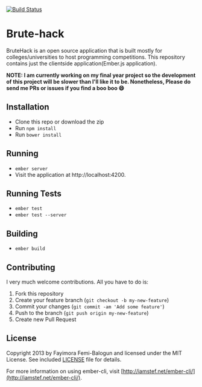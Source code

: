 [![Build Status](https://travis-ci.org/fayimora/brutehack-frontend.png)](https://travis-ci.org/fayimora/brutehack-frontend)
# Brute-hack

BruteHack is an open source application that is built mostly for colleges/universities to host
programming competitions. This repository contains just the clientside application(Ember.js application).

**NOTE: I am currently working on my final year project so the development of this project will be
slower than I'll like it to be. Nonetheless, Please do send me PRs or issues if you find a boo boo
:smile:**

## Installation

* Clone this repo or download the zip
* Run `npm install`
* Run `bower install`

## Running

* `ember server`
* Visit the application at http://localhost:4200.

## Running Tests

* `ember test`
* `ember test --server`

## Building

* `ember build`

## Contributing

I very much welcome contributions. All you have to do is:

1. Fork this repository
2. Create your feature branch (`git checkout -b my-new-feature`)
3. Commit your changes (`git commit -am 'Add some feature'`)
4. Push to the branch (`git push origin my-new-feature`)
5. Create new Pull Request

## License

Copyright 2013 by Fayimora Femi-Balogun and licensed under the MIT License. See included
[LICENSE](https://github.com/fayimora/brutehack-frontend/blob/master/LICENSE) file for details.

For more information on using ember-cli, visit [http://iamstef.net/ember-cli/](http://iamstef.net/ember-cli/).
